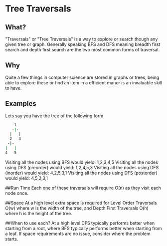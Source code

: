 # Tree Traversals

## What?
"Traversals" or "Tree Traversals" is a way to explore or search though any given tree or graph. Generally speaking BFS and DFS meaning breadth first search and depth first search are the two most common forms of traversal.

## Why
Quite a few things in computer science are stored in graphs or trees, being able to explore these or find an item in a efficient manor is an invaluable skill to have.

## Examples
Lets say you have the tree of the following form
```bash
    1
   -|-
  |   |
  2   3
 -|-
|   |
4   5
```
Visiting all the nodes using BFS would yield: 1,2,3,4,5
Visiting all the nodes using DFS (preorder) would yield: 1,2,4,5,3
Visiting all the nodes using DFS (inorder) would yield: 4,2,5,3,1
Visiting all the nodes using DFS (postorder) would yield: 4,5,2,3,1

##Run Time
Each one of these traversals will require O(n) as they visit each node once. 

##Space
At a high level extra space is required for Level Order Traversals O(w) where w is the width of the tree, and Depth First Traversals O(h) where h is the height of the tree.

##When to use each?
At a high level DFS typically performs better when starting from a root, where BFS typically performs better when starting from a leaf.
If space requirements are no issue, consider where the problem starts. 
